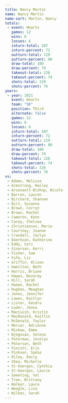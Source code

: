 ```yaml
---
title: Nancy Martin
name: Nancy Martin
name-sort: Martin, Nancy
totals:
 - event: Hearts
   games: 12
   wins: 6
   losses: 6
   inturn-total: 107
   inturn-percent: 72
   outturn-total: 119
   outturn-percent: 80
   draw-total: 100
   draw-percent: 79
   takeout-total: 126
   takeout-percent: 74
   shots-total: 226
   shots-percent: 76
years:
 - year: 2021
   event: Hearts
   team: "SK"
   position: Third
   alternate: false
   games: 12
   wins: 6
   losses: 6
   inturn-total: 107
   inturn-percent: 72
   outturn-total: 119
   outturn-percent: 80
   draw-total: 100
   draw-percent: 79
   takeout-total: 126
   takeout-percent: 74
   shots-total: 226
   shots-percent: 76
vs:
 - Adams, Melissa
 - Armstrong, Hailey
 - Arsenault-Bishop, Nicole
 - Barron, Lauren
 - Birchard, Shannon
 - Birt, Suzanne
 - Brown, Corryn
 - Brown, Rachel
 - Cameron, Kate
 - Carey, Chelsea
 - Christianson, Marie
 - Courtney, Joanne
 - Crandall, Jaclyn
 - Doerksen, Katherine
 - Eddy, Lori
 - Einarson, Kerri
 - Fisher, Sam
 - Fyfe, Liz
 - Griffin, Alison
 - Hamilton, Beth
 - Harris, Briane
 - Hawes, Dezaray
 - Hill, Sarah
 - Homan, Rachel
 - Hughes, Meaghan
 - Jones, Jennifer
 - Lawes, Kaitlyn
 - Lister, Kendra
 - Loder, Jenna
 - MacCuish, Kristin
 - MacDonald, Kaitlin
 - McDonald, Taylor
 - Mercer, Adrienne
 - Miskew, Emma
 - Njegovan, Selena
 - Peterman, Jocelyn
 - Peterson, Beth
 - Pincott, Erin
 - Pinksen, Sadie
 - Riley, Emily
 - Shea, Michelle
 - St-Georges, Cynthia
 - St-Georges, Laurie
 - Sweeting, Val
 - Tran, Brittany
 - Walker, Laura
 - Weagle, Lisa
 - Wilkes, Sarah
---
```

